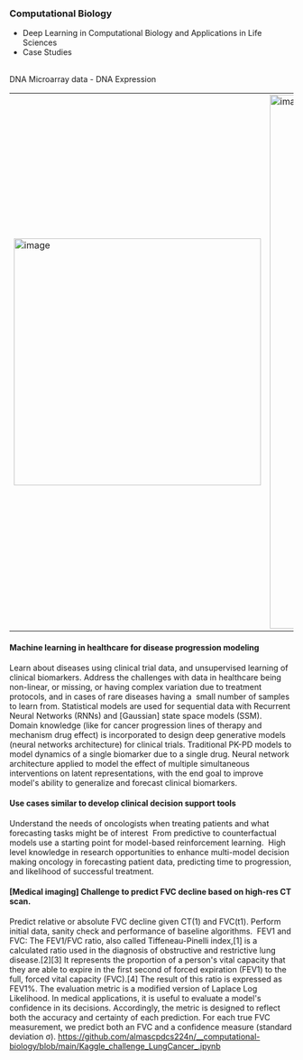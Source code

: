### Computational Biology 
- Deep Learning in Computational Biology and Applications in Life Sciences
- Case Studies 

<br>DNA Microarray data  -  DNA Expression
<table>
<td> <img width="438" alt="image" src="https://user-images.githubusercontent.com/67139134/235335392-9794cdd8-178a-42ad-abaa-63bd2965538d.png"> </td>
<td> <img width="947" alt="image" src="https://user-images.githubusercontent.com/67139134/235335474-ae8bec72-b86a-4e9d-858c-7a02ccb661d5.png"> <br></td>
</table>


#### Machine learning in healthcare for disease progression modeling
Learn about diseases using clinical trial data, and unsupervised learning of clinical biomarkers. Address the challenges with data in healthcare being non-linear, or missing, or having complex variation due to treatment protocols, and in cases of rare diseases having a  small number of samples to learn from. Statistical models are used for sequential data with Recurrent Neural Networks (RNNs) and [Gaussian] state space models (SSM).  Domain knowledge (like for cancer progression lines of therapy and mechanism drug effect) is incorporated to design deep generative models (neural networks architecture) for clinical trials. Traditional PK-PD models to model dynamics of a single biomarker due to a single drug. Neural network architecture applied to model the effect of multiple simultaneous interventions on latent representations, with the end goal to improve model's ability to generalize and forecast clinical biomarkers. 

#### Use cases similar to develop clinical decision support tools 
Understand the needs of oncologists when treating patients and what forecasting tasks might be of interest  From predictive to counterfactual models use a starting point for model-based reinforcement learning. 
High level knowledge in research opportunities to enhance multi-model decision making oncology in forecasting patient data, predicting time to progression, and likelihood of successful treatment. 

#### [Medical imaging] Challenge to predict FVC decline based on high-res CT scan. 
Predict relative or absolute FVC decline given CT(1) and FVC(t1). Perform initial data, sanity check and performance of baseline algorithms. 
FEV1 and FVC: The FEV1/FVC ratio, also called Tiffeneau-Pinelli index,[1] is a calculated ratio used in the diagnosis of obstructive and restrictive lung disease.[2][3] It represents the proportion of a person's vital capacity that they are able to expire in the first second of forced expiration (FEV1) to the full, forced vital capacity (FVC).[4] The result of this ratio is expressed as FEV1%.
The evaluation metric is a modified version of Laplace Log Likelihood. In medical applications, it is useful to evaluate a model's confidence in its decisions. Accordingly, the metric is designed to reflect both the accuracy and certainty of each prediction. For each true FVC measurement, we predict both an FVC and a confidence measure (standard deviation σ).
https://github.com/almascpdcs224n/__computational-biology/blob/main/Kaggle_challenge_LungCancer_.ipynb 
